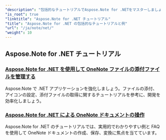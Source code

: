 ```yaml
---
"description": "包括的なチュートリアルでAspose.Note for .NETをマスターしましょう。添付ファイル、ハイパーリンク、画像などを詳しく学習し、OneNoteドキュメントの操作性を向上させましょう。"
"is_root": true
"linktitle": "Aspose.Note for .NET チュートリアル"
"title": "Aspose.Note for .NET の包括的なチュートリアルと例"
"url": "/ja/note/net/"
"weight": 10
---
```


## Aspose.Note for .NET チュートリアル 
### [Aspose.Note for .NET を使用して OneNote ファイルの添付ファイルを管理する](./manage-attachments/)
Aspose.Note で .NET アプリケーションを強化しましょう。ファイルの添付、アイコンの設定、添付ファイルの取得に関するチュートリアルを参考に、開発を効率化しましょう。
### [Aspose.Note for .NET による OneNote ドキュメントの操作 ](./one-note-document-manipulation/)
Aspose.Note for .NET のチュートリアルでは、実用的でわかりやすい例と FAQ を使用して OneNote ドキュメントの作成、保存、変換に焦点を当てています。